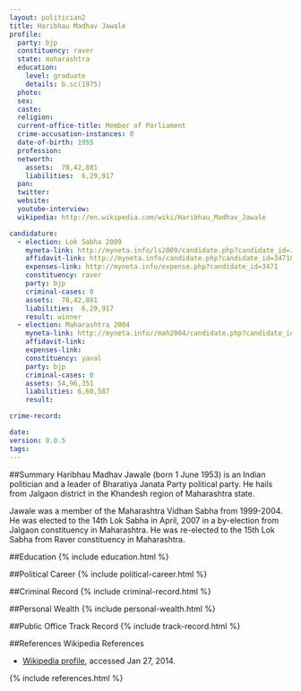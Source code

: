 ```yaml
---
layout: politician2
title: Haribhau Madhav Jawale
profile: 
  party: bjp
  constituency: raver
  state: maharashtra
  education: 
    level: graduate
    details: b.sc(1975)
  photo: 
  sex: 
  caste: 
  religion: 
  current-office-title: Member of Parliament
  crime-accusation-instances: 0
  date-of-birth: 1955
  profession: 
  networth: 
    assets:  78,42,881
    liabilities:  6,29,917
  pan: 
  twitter: 
  website: 
  youtube-interview: 
  wikipedia: http://en.wikipedia.com/wiki/Haribhau_Madhav_Jawale

candidature: 
  - election: Lok Sabha 2009
    myneta-link: http://myneta.info/ls2009/candidate.php?candidate_id=3471
    affidavit-link: http://myneta.info/candidate.php?candidate_id=3471&scan=original
    expenses-link: http://myneta.info/expense.php?candidate_id=3471
    constituency: raver 
    party: bjp
    criminal-cases: 0
    assets:  78,42,881
    liabilities:  6,29,917
    result: winner 
  - election: Maharashtra 2004
    myneta-link: http://myneta.info//mah2004/candidate.php?candidate_id=385
    affidavit-link: 
    expenses-link: 
    constituency: yaval 
    party: bjp
    criminal-cases: 0
    assets: 54,96,351
    liabilities: 6,60,587
    result:  

crime-record: 

date: 
version: 0.0.5
tags: 
---
```

##Summary
Haribhau Madhav Jawale (born 1 June 1953) is an Indian politician and a leader of Bharatiya Janata Party political party. He hails from Jalgaon district in the Khandesh region of Maharashtra state.

Jawale was a member of the Maharashtra Vidhan Sabha from 1999-2004. He was elected to the 14th Lok Sabha in April, 2007 in a by-election from Jalgaon constituency in Maharashtra. He was re-elected to the 15th Lok Sabha from Raver constituency in Maharashtra.


##Education
{% include education.html %}


##Political Career
{% include political-career.html %}


##Criminal Record
{% include criminal-record.html %}


##Personal Wealth
{% include personal-wealth.html %}


##Public Office Track Record
{% include track-record.html %}


##References
Wikipedia References
- [Wikipedia profile]({{page.profile.wikipedia}}), accessed Jan 27, 2014.



{% include references.html %}